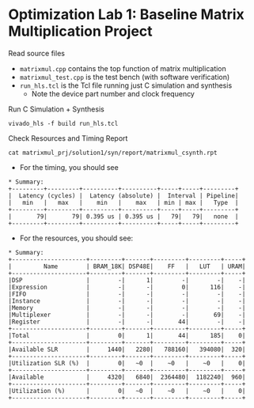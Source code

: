 # Optimization Lab 1: Baseline Matrix Multiplication Project

Read source files
- `matrixmul.cpp` contains the top function of matrix multiplication
- `matrixmul_test.cpp` is the test bench (with software verification)
- `run_hls.tcl` is the Tcl file running just C simulation and synthesis
  - Note the device part number and clock frequency

Run C Simulation + Synthesis
```
vivado_hls -f build run_hls.tcl
```

Check Resources and Timing Report
```
cat matrixmul_prj/solution1/syn/report/matrixmul_csynth.rpt
```
- For the timing, you should see
```
* Summary: 
+---------+---------+----------+----------+-----+-----+---------+
|  Latency (cycles) |  Latency (absolute) |  Interval | Pipeline|
|   min   |   max   |    min   |    max   | min | max |   Type  |
+---------+---------+----------+----------+-----+-----+---------+
|       79|       79| 0.395 us | 0.395 us |   79|   79|   none  |
+---------+---------+----------+----------+-----+-----+---------+
```
- For the resources, you should see:
```
* Summary: 
+---------------------+---------+-------+---------+---------+-----+
|         Name        | BRAM_18K| DSP48E|    FF   |   LUT   | URAM|
+---------------------+---------+-------+---------+---------+-----+
|DSP                  |        -|      1|        -|        -|    -|
|Expression           |        -|      -|        0|      116|    -|
|FIFO                 |        -|      -|        -|        -|    -|
|Instance             |        -|      -|        -|        -|    -|
|Memory               |        -|      -|        -|        -|    -|
|Multiplexer          |        -|      -|        -|       69|    -|
|Register             |        -|      -|       44|        -|    -|
+---------------------+---------+-------+---------+---------+-----+
|Total                |        0|      1|       44|      185|    0|
+---------------------+---------+-------+---------+---------+-----+
|Available SLR        |     1440|   2280|   788160|   394080|  320|
+---------------------+---------+-------+---------+---------+-----+
|Utilization SLR (%)  |        0|   ~0  |    ~0   |    ~0   |    0|
+---------------------+---------+-------+---------+---------+-----+
|Available            |     4320|   6840|  2364480|  1182240|  960|
+---------------------+---------+-------+---------+---------+-----+
|Utilization (%)      |        0|   ~0  |    ~0   |    ~0   |    0|
+---------------------+---------+-------+---------+---------+-----+